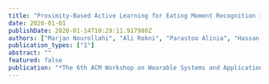 ```yaml
---
title: "Proximity-Based Active Learning for Eating Moment Recognition in WearableSystems"
date: 2020-01-01
publishDate: 2020-01-14T10:29:11.917980Z
authors: ["Marjan Nourollahi", "Ali Rokni", "Parastoo Alinia", "Hassan Ghasemzadeh"]
publication_types: ["1"]
abstract: ""
featured: false
publication: "*The 6th ACM Workshop on Wearable Systems and Applications (WearSys 2020) in Conjunction with ACM MobiSys 2020*, June 19, 2020, Toronto, Canada"
---
```


